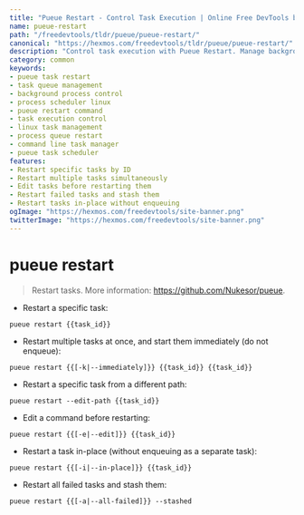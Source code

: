 ```yaml
---
title: "Pueue Restart - Control Task Execution | Online Free DevTools by Hexmos"
name: pueue-restart
path: "/freedevtools/tldr/pueue/pueue-restart/"
canonical: "https://hexmos.com/freedevtools/tldr/pueue/pueue-restart/"
description: "Control task execution with Pueue Restart. Manage background processes and task queuing on your system efficiently. Free online tool, no registration required."
category: common
keywords:
- pueue task restart
- task queue management
- background process control
- process scheduler linux
- pueue restart command
- task execution control
- linux task management
- process queue restart
- command line task manager
- pueue task scheduler
features:
- Restart specific tasks by ID
- Restart multiple tasks simultaneously
- Edit tasks before restarting them
- Restart failed tasks and stash them
- Restart tasks in-place without enqueuing
ogImage: "https://hexmos.com/freedevtools/site-banner.png"
twitterImage: "https://hexmos.com/freedevtools/site-banner.png"
---
```


# pueue restart

> Restart tasks.
> More information: <https://github.com/Nukesor/pueue>.

- Restart a specific task:

`pueue restart {{task_id}}`

- Restart multiple tasks at once, and start them immediately (do not enqueue):

`pueue restart {{[-k|--immediately]}} {{task_id}} {{task_id}}`

- Restart a specific task from a different path:

`pueue restart --edit-path {{task_id}}`

- Edit a command before restarting:

`pueue restart {{[-e|--edit]}} {{task_id}}`

- Restart a task in-place (without enqueuing as a separate task):

`pueue restart {{[-i|--in-place]}} {{task_id}}`

- Restart all failed tasks and stash them:

`pueue restart {{[-a|--all-failed]}} --stashed`
